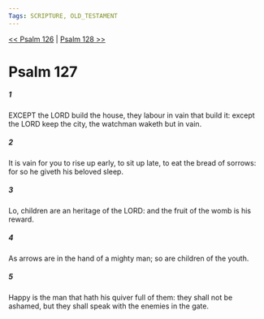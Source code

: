 ```yaml
---
Tags: SCRIPTURE, OLD_TESTAMENT
---
```


[<< Psalm 126](OLD_TESTAMENT/19_Psalms/Psalm_126.md) | [Psalm 128 >>](OLD_TESTAMENT/19_Psalms/Psalm_128.md)

# Psalm 127

##### 1
 EXCEPT the LORD build the house, they labour in vain that build it: except the LORD keep the city, the watchman waketh but in vain.
##### 2
 It is vain for you to rise up early, to sit up late, to eat the bread of sorrows: for so he giveth his beloved sleep.
##### 3
 Lo, children are an heritage of the LORD: and the fruit of the womb is his reward.
##### 4
 As arrows are in the hand of a mighty man; so are children of the youth.
##### 5
 Happy is the man that hath his quiver full of them: they shall not be ashamed, but they shall speak with the enemies in the gate.
